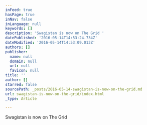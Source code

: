 ```yaml
---
inFeed: true
hasPage: true
inNav: false
inLanguage: null
keywords: []
description: 'Swagistan is now on The Grid '
datePublished: '2016-05-14T14:53:24.734Z'
dateModified: '2016-05-14T14:53:09.013Z'
authors: []
publisher:
  name: null
  domain: null
  url: null
  favicon: null
title: ''
author: []
starred: false
sourcePath: _posts/2016-05-14-swagistan-is-now-on-the-grid.md
url: swagistan-is-now-on-the-grid/index.html
_type: Article

---
```

Swagistan is now on The Grid